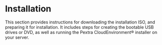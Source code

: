 # Installation
This section provides instructions for downloading the installation ISO, and preparing it for installation. It includes steps for creating the bootable USB drives or DVD, as well as running the Pextra CloudEnvironment® installer on your server.
